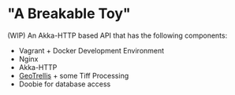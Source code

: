 # "A Breakable Toy"

(WIP) An Akka-HTTP based API that has the following components:
  - Vagrant + Docker Development Environment
  - Nginx
  - Akka-HTTP
  - [GeoTrellis](https://github.com/locationtech/geotrellis) + some Tiff Processing
  - Doobie for database access
